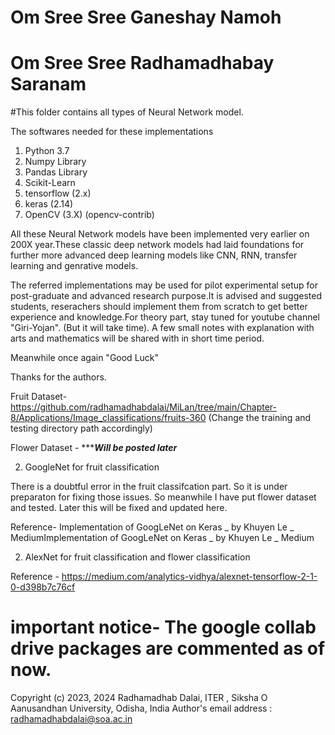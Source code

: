 # Om Sree Sree Ganeshay Namoh
# Om Sree Sree Radhamadhabay Saranam

#This folder contains all types of Neural Network model.

The softwares needed for these implementations

1. Python 3.7
2. Numpy Library
3. Pandas Library
4. Scikit-Learn
5. tensorflow (2.x)
6. keras (2.14)
7. OpenCV (3.X) (opencv-contrib)

All these Neural Network models have been implemented very earlier on 200X year.These classic deep network models had laid foundations for further more advanced deep learning models like CNN, RNN, transfer learning and genrative models. 

The referred implementations may be used for pilot experimental setup for post-graduate and advanced research purpose.It is advised and suggested students, reserachers should implement them from scratch to get better experience and knowledge.For theory part, stay tuned for youtube channel "Giri-Yojan". (But it will take time). A few small notes with explanation with arts and mathematics will be shared with in short time period.

Meanwhile once again "Good Luck"

Thanks for the authors.

Fruit Dataset- 
https://github.com/radhamadhabdalai/MiLan/tree/main/Chapter-8/Applications/Image_classifications/fruits-360
(Change the training and testing directory path accordingly)

Flower Dataset -
******Will be posted later***

2. GoogleNet for fruit classification

There is a doubtful error in the fruit classifcation part. So it is under preparaton for fixing those issues.
So meanwhile I have put flower dataset and tested. Later this will be fixed and updated here.
 
Reference-
Implementation of GoogLeNet on Keras _ by Khuyen Le _ MediumImplementation of GoogLeNet on Keras _ by Khuyen Le _ Medium
 

2. AlexNet for fruit classification and flower classification

Reference -
https://medium.com/analytics-vidhya/alexnet-tensorflow-2-1-0-d398b7c76cf


# important notice- The google collab drive packages are commented as of now.




Copyright (c) 2023, 2024 Radhamadhab Dalai, ITER , Siksha O Aanusandhan University, 
Odisha, India
Author's email address :  radhamadhabdalai@soa.ac.in

